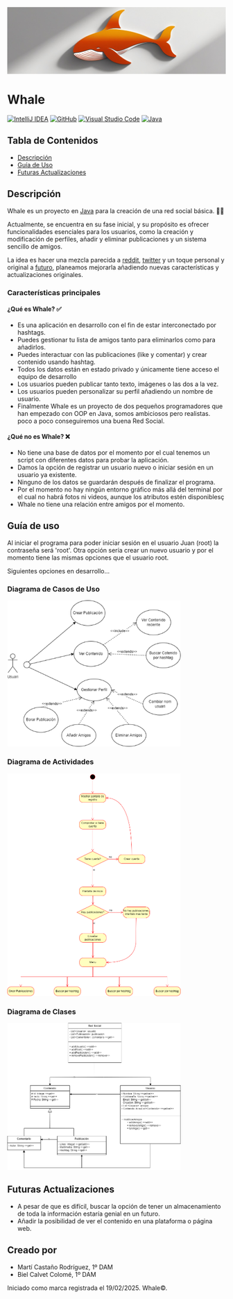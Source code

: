 <div>
  <img src="./images/background.jpg">
</div>

# Whale

[![IntelliJ IDEA](https://img.shields.io/badge/IntelliJIDEA-000000.svg?logo=intellij-idea&logoColor=white)](https://www.jetbrains.com/es-es/idea/)
[![GitHub](https://img.shields.io/badge/GitHub-%23121011.svg?logo=github&logoColor=white)](https://github.com/)
[![Visual Studio Code](https://custom-icon-badges.demolab.com/badge/Visual%20Studio%20Code-0078d7.svg?logo=vsc&logoColor=white)](https://code.visualstudio.com/)
[![Java](https://img.shields.io/badge/Java-%23ED8B00.svg?logo=openjdk&logoColor=white)](https://www.java.com/es/)

## Tabla de Contenidos  
- [Descripción](#descripción)  
- [Guía de Uso](#guia-de-uso)  
- [Futuras Actualizaciones](#futuras-actualizaciones)  

## Descripción

Whale es un proyecto en [Java](https://www.java.com/es/) para la creación de una red social básica. 🐋🐋

Actualmente, se encuentra en su fase inicial, y su propósito es ofrecer funcionalidades esenciales para los usuarios, como la creación y modificación de perfiles, añadir y eliminar publicaciones y un sistema sencillo de amigos.

La idea es hacer una mezcla parecida a [reddit](https://www.reddit.com/?rdt=51627), [twitter](https://x.com/?lang=es) y un toque personal y original
a [futuro](#futuras-actualizaciones), planeamos mejorarla añadiendo nuevas características y actualizaciones originales.

### Características principales

#### ¿Qué es Whale? ✅

- Es una aplicación en desarrollo con el fin de estar interconectado por hashtags.
- Puedes gestionar tu lista de amigos tanto para eliminarlos como para añadirlos.
- Puedes interactuar con las publicaciones (like y comentar) y crear contenido usando hashtag.
- Todos los datos están en estado privado y únicamente tiene acceso el equipo de desarrollo
- Los usuarios pueden publicar tanto texto, imágenes o las dos a la vez.
- Los usuarios pueden personalizar su perfil añadiendo un nombre de usuario.
- Finalmente Whale es un proyecto de dos pequeños programadores que han empezado con OOP en Java, somos ambiciosos pero realistas. poco a poco conseguiremos una buena Red Social.

#### ¿Qué no es Whale? ❌

- No tiene una base de datos por el momento por el cual tenemos un script con diferentes datos para probar la aplicación.
- Damos la opción de registrar un usuario nuevo o iniciar sesión en un usuario ya existente.
- Ninguno de los datos se guardarán después de finalizar el programa.
- Por el momento no hay ningún entorno gráfico más allá del terminal por el cual no habrá fotos ni videos, aunque los atributos estén disponiblesç
- Whale no tiene una relación entre amigos por el momento.

## Guía de uso

Al iniciar el programa para poder iniciar sesión en el usuario Juan (root) la contraseña será 'root'. Otra opción sería crear un nuevo usuario y por el momento tiene las mismas opciones que el usuario root.

Siguientes opciones en desarrollo...

### Diagrama de Casos de Uso
<picture>
  <source srcset="./diag/png/cu.drawio.light.png" media="(prefers-color-scheme: light)">
  <source srcset="./diag/png/cu.drawio.black.png" media="(prefers-color-scheme: dark)">
  <img src="./diag/png/cu.drawio.light.png" alt="Imagen adaptable" width="400"/>
</picture>

### Diagrama de Actividades

<picture>
  <source srcset="./diag/png/da.drawio.light.png" media="(prefers-color-scheme: light)">
  <source srcset="./diag/png/da.drawio.black.png" media="(prefers-color-scheme: dark)">
  <img src="./diag/png/da.drawio.light.png" alt="Imagen adaptable" width="400"/>
</picture>

### Diagrama de Clases
<picture>
  <source srcset="./diag/png/dc.drawio.light.png" media="(prefers-color-scheme: light)">
  <source srcset="./diag/png/dc.drawio.black.png" media="(prefers-color-scheme: dark)">
  <img src="./diag/png/dc.drawio.light.png" alt="Imagen adaptable" width="400"/>
</picture>

## Futuras Actualizaciones

- A pesar de que es difícil, buscar la opción de tener un almacenamiento de toda la información estaría genial en un futuro.
- Añadir la posibilidad de ver el contenido en una plataforma o página web.

## Creado por
- Martí Castaño Rodríguez, 1º DAM
- Biel Calvet Colomé, 1º DAM

Iniciado como marca registrada el 19/02/2025. Whale©.